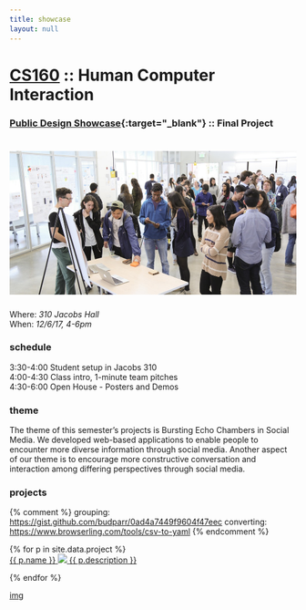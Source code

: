 ```yaml
---
title: showcase
layout: null
---
```


<head>
  <meta http-equiv="Content-Type" content="text/html; charset=UTF-8">
  <link rel="stylesheet" href="/assets/custom.css">
  <link rel="stylesheet" href="/assets/showcase.css">
  <script src="https://unpkg.com/masonry-layout@4/dist/masonry.pkgd.js"></script>
  <script src="http://code.jquery.com/jquery-3.2.1.slim.min.js"
        integrity="sha256-k2WSCIexGzOj3Euiig+TlR8gA0EmPjuc79OEeY5L45g="
        crossorigin="anonymous"></script>
</head>

# [CS160](/) :: Human Computer Interaction

### [Public Design Showcase][eb]{:target="_blank"} :: Final Project

# <img class="showcase" src="/assets/images/showcase.jpg"/>

Where: *310 Jacobs Hall* <br/>
When: *12/6/17, 4-6pm*

### schedule

3:30-4:00 Student setup in Jacobs 310<br/>
4:00-4:30 Class intro, 1-minute team pitches<br/>
4:30-6:00 Open House - Posters and Demos

### theme

The theme of this semester’s projects is Bursting Echo Chambers in Social
Media. We developed web-based applications to enable people to encounter more
diverse information through social media. Another aspect of our theme is to
encourage more constructive conversation and interaction among differing
perspectives through social media.

### projects

{% comment %}
grouping: https://gist.github.com/budparr/0ad4a7449f9604f47eec
converting: https://www.browserling.com/tools/csv-to-yaml
{% endcomment %}


<div class="project-wrapper" class="grid">
{% for p in site.data.project %}
<div class="project">
    <a class="project-link" href="#">
    <!--<a class="project-link" href="{{ p.link }}" target="_blank">-->
    <span class="project-name">{{ p.name }}</span>
    <img class="project-image" src="{{ site.base_name }}/assets/logos/{{ p.name | slugify }}.png"/>
    <span class="project-desc">{{ p.description }}</span>
    </a>
</div>

{% endfor %}
</div>

[eb]:https://www.eventbrite.com/e/jacobs-winter-design-showcase-2017-tickets-39925134151

<footer>
    <a href="https://upload.wikimedia.org/wikipedia/commons/9/95/CampanileMtTamalpiasSunset-original.jpg">img</a>
</footer>

<script>
$(window).on("load", function() {
    var msnry = new Masonry( '.grid',  { "itemSelector": ".project", "columnWidth": 0 })
});
</script>
